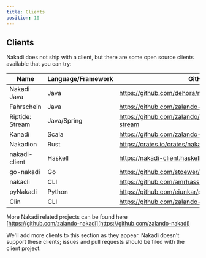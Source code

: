 ```yaml
---
title: Clients
position: 10
---
```


## Clients

Nakadi does not ship with a client, but there are some open source clients available that you can try:

| Name            | Language/Framework |  GitHub                                                         |
|-----------------|--------------------|-----------------------------------------------------------------|
| Nakadi Java     | Java               | <https://github.com/dehora/nakadi-java>                         |
| Fahrschein      | Java               | <https://github.com/zalando-nakadi/fahrschein>                  |
| Riptide: Stream | Java/Spring        | <https://github.com/zalando/riptide/tree/master/riptide-stream> |
| Kanadi          | Scala              | <https://github.com/zalando-incubator/kanadi>                   |
| Nakadion        | Rust               | <https://crates.io/crates/nakadion>                             |
| nakadi-client   | Haskell            | <https://nakadi-client.haskell.silverratio.net>                 |
| go-nakadi       | Go                 | <https://github.com/stoewer/go-nakadi>                          |
| nakacli         | CLI                | <https://github.com/amrhassan/nakacli>                          |
| pyNakadi        | Python             | <https://github.com/eiunkar/pyNakadi>                           |
| Clin            | CLI                | <https://github.com/zalando-incubator/clin>                     |


More Nakadi related projects can be found here [https://github.com/zalando-nakadi](https://github.com/zalando-nakadi)

We'll add more clients to this section as they appear. Nakadi doesn't support these clients; issues and pull requests should be filed with the client project.
